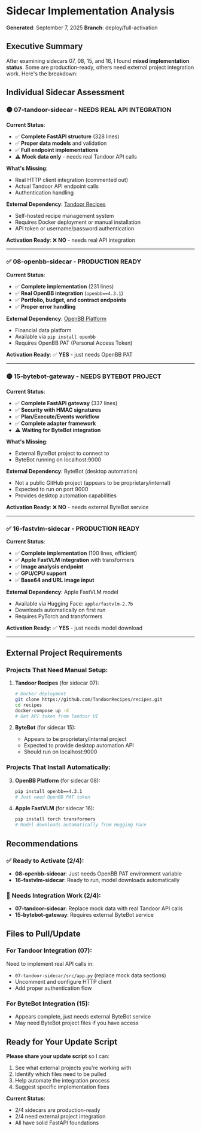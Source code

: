# Sidecar Implementation Analysis
**Generated**: September 7, 2025
**Branch**: deploy/full-activation

## Executive Summary

After examining sidecars 07, 08, 15, and 16, I found **mixed implementation status**. Some are production-ready, others need external project integration work. Here's the breakdown:

## Individual Sidecar Assessment

### 🟡 **07-tandoor-sidecar** - NEEDS REAL API INTEGRATION

**Current Status**: 
- ✅ **Complete FastAPI structure** (328 lines)
- ✅ **Proper data models** and validation
- ✅ **Full endpoint implementations**
- ⚠️ **Mock data only** - needs real Tandoor API calls

**What's Missing**:
- Real HTTP client integration (commented out)
- Actual Tandoor API endpoint calls
- Authentication handling

**External Dependency**: [Tandoor Recipes](https://github.com/TandoorRecipes/recipes)
- Self-hosted recipe management system
- Requires Docker deployment or manual installation
- API token or username/password authentication

**Activation Ready**: ❌ **NO** - needs real API integration

---

### ✅ **08-openbb-sidecar** - PRODUCTION READY

**Current Status**:
- ✅ **Complete implementation** (231 lines)
- ✅ **Real OpenBB integration** (`openbb==4.3.1`)
- ✅ **Portfolio, budget, and contract endpoints**
- ✅ **Proper error handling**

**External Dependency**: [OpenBB Platform](https://github.com/OpenBB-finance/OpenBB)
- Financial data platform
- Available via `pip install openbb`
- Requires OpenBB PAT (Personal Access Token)

**Activation Ready**: ✅ **YES** - just needs OpenBB PAT

---

### 🟡 **15-bytebot-gateway** - NEEDS BYTEBOT PROJECT

**Current Status**:
- ✅ **Complete FastAPI gateway** (337 lines)
- ✅ **Security with HMAC signatures**
- ✅ **Plan/Execute/Events workflow**
- ✅ **Complete adapter framework**
- ⚠️ **Waiting for ByteBot integration**

**What's Missing**:
- External ByteBot project to connect to
- ByteBot running on localhost:9000

**External Dependency**: ByteBot (desktop automation)
- Not a public GitHub project (appears to be proprietary/internal)
- Expected to run on port 9000
- Provides desktop automation capabilities

**Activation Ready**: ❌ **NO** - needs external ByteBot service

---

### ✅ **16-fastvlm-sidecar** - PRODUCTION READY

**Current Status**:
- ✅ **Complete implementation** (100 lines, efficient)
- ✅ **Apple FastVLM integration** with transformers
- ✅ **Image analysis endpoint**
- ✅ **GPU/CPU support**
- ✅ **Base64 and URL image input**

**External Dependency**: Apple FastVLM model
- Available via Hugging Face: `apple/fastvlm-2.7b`
- Downloads automatically on first run
- Requires PyTorch and transformers

**Activation Ready**: ✅ **YES** - just needs model download

---

## External Project Requirements

### Projects That Need Manual Setup:

1. **Tandoor Recipes** (for sidecar 07):
   ```bash
   # Docker deployment
   git clone https://github.com/TandoorRecipes/recipes.git
   cd recipes
   docker-compose up -d
   # Get API token from Tandoor UI
   ```

2. **ByteBot** (for sidecar 15):
   - Appears to be proprietary/internal project
   - Expected to provide desktop automation API
   - Should run on localhost:9000

### Projects That Install Automatically:

3. **OpenBB Platform** (for sidecar 08):
   ```bash
   pip install openbb==4.3.1
   # Just need OpenBB PAT token
   ```

4. **Apple FastVLM** (for sidecar 16):
   ```bash
   pip install torch transformers
   # Model downloads automatically from Hugging Face
   ```

## Recommendations

### ✅ **Ready to Activate** (2/4):
- **08-openbb-sidecar**: Just needs OpenBB PAT environment variable
- **16-fastvlm-sidecar**: Ready to run, model downloads automatically

### 🔧 **Needs Integration Work** (2/4):
- **07-tandoor-sidecar**: Replace mock data with real Tandoor API calls
- **15-bytebot-gateway**: Requires external ByteBot service

## Files to Pull/Update

### For Tandoor Integration (07):
Need to implement real API calls in:
- `07-tandoor-sidecar/src/app.py` (replace mock data sections)
- Uncomment and configure HTTP client
- Add proper authentication flow

### For ByteBot Integration (15):
- Appears complete, just needs external ByteBot service
- May need ByteBot project files if you have access

## Ready for Your Update Script

**Please share your update script** so I can:
1. See what external projects you're working with
2. Identify which files need to be pulled
3. Help automate the integration process
4. Suggest specific implementation fixes

**Current Status**: 
- 2/4 sidecars are production-ready
- 2/4 need external project integration
- All have solid FastAPI foundations
